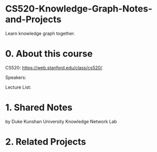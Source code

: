# CS520-Knowledge-Graph-Notes-and-Projects
Learn knowledge graph together.

# 0. About this course

CS520: https://web.stanford.edu/class/cs520/

Speakers:


Lecture List:







# 1. Shared Notes

by Duke Kunshan University Knowledge Network Lab

# 2. Related Projects
